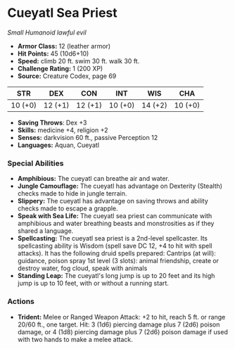 # Cueyatl Sea Priest

*Small* *Humanoid* *lawful evil*

- **Armor Class:** 12 (leather armor)
- **Hit Points:** 45 (10d6+10)
- **Speed:** climb 20 ft. swim 30 ft. walk 30 ft.
- **Challenge Rating:** 1 (200 XP)
- **Source:** Creature Codex, page 69

| STR | DEX | CON | INT | WIS | CHA |
| --- | --- | --- | --- | --- | --- |
| 10 (+0) | 12 (+1) | 12 (+1) | 10 (+0) | 14 (+2) | 10 (+0) |

- **Saving Throws**: Dex +3
- **Skills:** medicine +4, religion +2
- **Senses:** darkvision 60 ft., passive Perception 12
- **Languages:** Aquan, Cueyatl

### Special Abilities

- **Amphibious:** The cueyatl can breathe air and water.
- **Jungle Camouflage:** The cueyatl has advantage on Dexterity (Stealth) checks made to hide in jungle terrain.
- **Slippery:** The cueyatl has advantage on saving throws and ability checks made to escape a grapple.
- **Speak with Sea Life:** The cueyatl sea priest can communicate with amphibious and water breathing beasts and monstrosities as if they shared a language.
- **Spellcasting:** The cueyatl sea priest is a 2nd-level spellcaster. Its spellcasting ability is Wisdom (spell save DC 12, +4 to hit with spell attacks). It has the following druid spells prepared: 
Cantrips (at will): guidance, poison spray
1st level (3 slots): animal friendship, create or destroy water, fog cloud, speak with animals
- **Standing Leap:** The cueyatl's long jump is up to 20 feet and its high jump is up to 10 feet, with or without a running start.

### Actions

- **Trident:** Melee or Ranged Weapon Attack: +2 to hit, reach 5 ft. or range 20/60 ft., one target. Hit: 3 (1d6) piercing damage plus 7 (2d6) poison damage, or 4 (1d8) piercing damage plus 7 (2d6) poison damage if used with two hands to make a melee attack.


